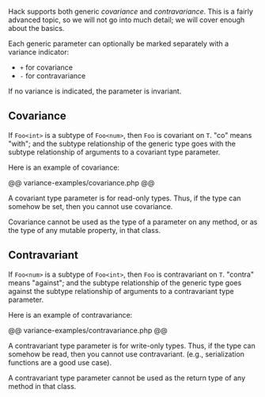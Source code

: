 Hack supports both generic *covariance* and *contravariance*. This is a fairly advanced topic, so we will not go into much detail; we will cover enough about the basics. 

Each generic parameter can optionally be marked separately with a variance indicator:
 * `+` for covariance
 * `-` for contravariance

If no variance is indicated, the parameter is invariant.

## Covariance

If `Foo<int>` is a subtype of `Foo<num>`, then `Foo` is covariant on `T`. "co" means "with"; and the subtype relationship of the generic type goes with the subtype relationship of arguments to a covariant type parameter.

Here is an example of covariance:

@@ variance-examples/covariance.php @@

A covariant type parameter is for read-only types. Thus, if the type can somehow be set, then you cannot use covariance. 

Covariance cannot be used as the type of a parameter on any method, or as the type of any mutable property, in that class.

## Contravariant

If `Foo<num>` is a subtype of `Foo<int>`, then `Foo` is contravariant on `T`. "contra" means "against"; and the subtype relationship of the generic type goes against the subtype relationship of arguments to a contravariant type parameter.

Here is an example of contravariance:

@@ variance-examples/contravariance.php @@

A contravariant type parameter is for write-only types. Thus, if the type can somehow be read, then you cannot use contravariant. (e.g., serialization functions are a good use case).

A contravariant type parameter cannot be used as the return type of any method in that class.
